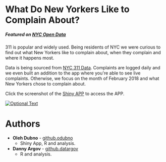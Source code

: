 # What Do New Yorkers Like to Complain About?

##### Featured on [NYC Open Data](https://opendata.cityofnewyork.us/projects/311-data-life-in-nyc/)
  

311 is popular and widely used. Being residents of NYC we were curious to find out what New Yorkers like to complain about, when they complain and where it happens most. 

Data is being sourced from [NYC 311 Data](https://nycopendata.socrata.com/Social-Services/311-Service-Requests-from-2010-to-Present/erm2-nwe9). Complaints are logged daily and we even built an addition to the app where you're able to see live complaints. Otherwise, we focus on the month of February 2018 and what New Yorkers chose to complain about.

Click the screenshot of the [Shiny APP](https://odubno.shinyapps.io/nyc311app/) to access the APP.


[![Optional Text](../master/images/nyc311_home_page.png "Shiny APP")](https://odubno.shinyapps.io/nyc311app/)

# Authors

* **Oleh Dubno** - [github.odubno](http://odubno.github.io/)
  - Shiny App, R and analysis.
* **Danny Argov** - [github.datargov](http://github.com/datargov/)
  - R and analysis. 

